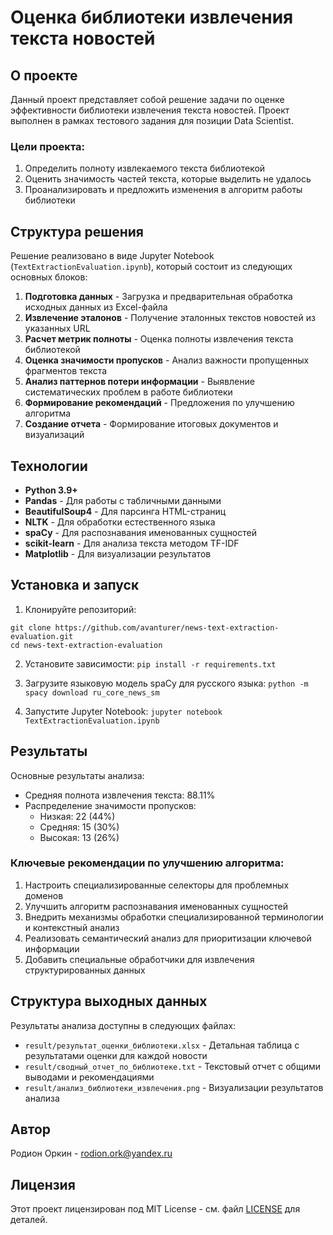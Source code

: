 # Оценка библиотеки извлечения текста новостей

## О проекте

Данный проект представляет собой решение задачи по оценке эффективности библиотеки извлечения текста новостей. Проект выполнен в рамках тестового задания для позиции Data Scientist.

### Цели проекта:

1. Определить полноту извлекаемого текста библиотекой
2. Оценить значимость частей текста, которые выделить не удалось
3. Проанализировать и предложить изменения в алгоритм работы библиотеки

## Структура решения

Решение реализовано в виде Jupyter Notebook (`TextExtractionEvaluation.ipynb`), который состоит из следующих основных блоков:

1. **Подготовка данных** - Загрузка и предварительная обработка исходных данных из Excel-файла
2. **Извлечение эталонов** - Получение эталонных текстов новостей из указанных URL
3. **Расчет метрик полноты** - Оценка полноты извлечения текста библиотекой
4. **Оценка значимости пропусков** - Анализ важности пропущенных фрагментов текста
5. **Анализ паттернов потери информации** - Выявление систематических проблем в работе библиотеки
6. **Формирование рекомендаций** - Предложения по улучшению алгоритма
7. **Создание отчета** - Формирование итоговых документов и визуализаций

## Технологии

- **Python 3.9+**
- **Pandas** - Для работы с табличными данными
- **BeautifulSoup4** - Для парсинга HTML-страниц
- **NLTK** - Для обработки естественного языка
- **spaCy** - Для распознавания именованных сущностей
- **scikit-learn** - Для анализа текста методом TF-IDF
- **Matplotlib** - Для визуализации результатов

## Установка и запуск  

1. Клонируйте репозиторий:
```
git clone https://github.com/avanturer/news-text-extraction-evaluation.git
cd news-text-extraction-evaluation
```

2. Установите зависимости:
```pip install -r requirements.txt```

3. Загрузите языковую модель spaCy для русского языка:
```python -m spacy download ru_core_news_sm```

4. Запустите Jupyter Notebook:
```jupyter notebook TextExtractionEvaluation.ipynb```

## Результаты

Основные результаты анализа:

- Средняя полнота извлечения текста: 88.11%
- Распределение значимости пропусков:
  - Низкая: 22 (44%)
  - Средняя: 15 (30%)
  - Высокая: 13 (26%)

### Ключевые рекомендации по улучшению алгоритма:

1. Настроить специализированные селекторы для проблемных доменов
2. Улучшить алгоритм распознавания именованных сущностей
3. Внедрить механизмы обработки специализированной терминологии и контекстный анализ
4. Реализовать семантический анализ для приоритизации ключевой информации
5. Добавить специальные обработчики для извлечения структурированных данных

## Структура выходных данных

Результаты анализа доступны в следующих файлах:

- `result/результат_оценки_библиотеки.xlsx` - Детальная таблица с результатами оценки для каждой новости
- `result/сводный_отчет_по_библиотеке.txt` - Текстовый отчет с общими выводами и рекомендациями
- `result/анализ_библиотеки_извлечения.png` - Визуализации результатов анализа

## Автор

Родион Оркин - [rodion.ork@yandex.ru](mailto:rodion.ork@yandex.ru)

## Лицензия

Этот проект лицензирован под MIT License - см. файл [LICENSE](LICENSE) для деталей.
